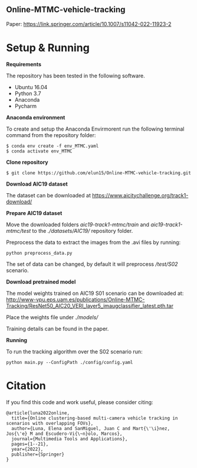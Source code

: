 ## Online-MTMC-vehicle-tracking

Paper:  https://link.springer.com/article/10.1007/s11042-022-11923-2



# Setup & Running
**Requirements**

The repository has been tested in the following software.
* Ubuntu 16.04
* Python 3.7
* Anaconda
* Pycharm

**Anaconda environment**

To create and setup the Anaconda Envirmorent run the following terminal command from the repository folder:
```
$ conda env create -f env_MTMC.yaml
$ conda activate env_MTMC
```

**Clone repository**

```
$ git clone https://github.com/elun15/Online-MTMC-vehicle-tracking.git
```

**Download AIC19 dataset**

The dataset can be downloaded at https://www.aicitychallenge.org/track1-download/

**Prepare AIC19 dataset**

Move the downloaded folders *aic19-track1-mtmc/train* and *aic19-track1-mtmc/test* to the *./datasets/AIC19/* repository folder.

Preprocess the data to extract the images from the .avi files by running:

```
python preprocess_data.py
```


The set of data can be changed, by default it will preprocess */test/S02* scenario.


**Download pretrained model**

The model weights trained on AIC19 S01 scenario can be downloaded at:
http://www-vpu.eps.uam.es/publications/Online-MTMC-Tracking/ResNet50_AIC20_VERI_layer5_imaugclassifier_latest.pth.tar

Place the weights file under *./models/*

Training details can be found in the paper.


**Running**

To run the tracking algorithm over the S02 scenario run:

```
python main.py --ConfigPath ./config/config.yaml  
```



# Citation

If you find this code and work useful, please consider citing:
```
@article{luna2022online,
  title={Online clustering-based multi-camera vehicle tracking in scenarios with overlapping FOVs},  
  author={Luna, Elena and SanMiguel, Juan C and Mart{\'\i}nez, Jos{\'e} M and Escudero-Vi{\~n}olo, Marcos},  
  journal={Multimedia Tools and Applications},
  pages={1--21},  
  year={2022},  
  publisher={Springer}
}
```



